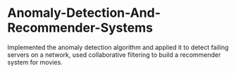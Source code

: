 # Anomaly-Detection-And-Recommender-Systems
Implemented the anomaly detection algorithm and applied it to detect failing servers on a network, used collaborative filtering to build a recommender system for movies.
